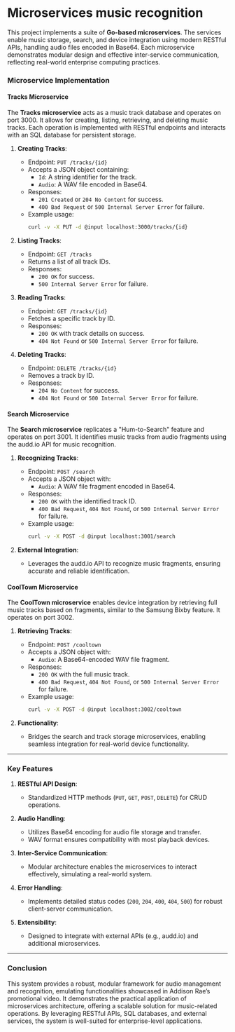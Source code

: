 # Microservices music recognition
This project implements a suite of **Go-based microservices**. The services enable music storage, search, and device integration using modern RESTful APIs, handling audio files encoded in Base64. Each microservice demonstrates modular design and effective inter-service communication, reflecting real-world enterprise computing practices.


### Microservice Implementation

#### Tracks Microservice

The **Tracks microservice** acts as a music track database and operates on port 3000. It allows for creating, listing, retrieving, and deleting music tracks. Each operation is implemented with RESTful endpoints and interacts with an SQL database for persistent storage.

1. **Creating Tracks**:
   - Endpoint: `PUT /tracks/{id}`
   - Accepts a JSON object containing:
     - `Id`: A string identifier for the track.
     - `Audio`: A WAV file encoded in Base64.
   - Responses:
     - `201 Created` or `204 No Content` for success.
     - `400 Bad Request` or `500 Internal Server Error` for failure.
   - Example usage:
     ```sh
     curl -v -X PUT -d @input localhost:3000/tracks/{id}
     ```

2. **Listing Tracks**:
   - Endpoint: `GET /tracks`
   - Returns a list of all track IDs.
   - Responses:
     - `200 OK` for success.
     - `500 Internal Server Error` for failure.

3. **Reading Tracks**:
   - Endpoint: `GET /tracks/{id}`
   - Fetches a specific track by ID.
   - Responses:
     - `200 OK` with track details on success.
     - `404 Not Found` or `500 Internal Server Error` for failure.

4. **Deleting Tracks**:
   - Endpoint: `DELETE /tracks/{id}`
   - Removes a track by ID.
   - Responses:
     - `204 No Content` for success.
     - `404 Not Found` or `500 Internal Server Error` for failure.

#### Search Microservice

The **Search microservice** replicates a "Hum-to-Search" feature and operates on port 3001. It identifies music tracks from audio fragments using the audd.io API for music recognition.

1. **Recognizing Tracks**:
   - Endpoint: `POST /search`
   - Accepts a JSON object with:
     - `Audio`: A WAV file fragment encoded in Base64.
   - Responses:
     - `200 OK` with the identified track ID.
     - `400 Bad Request`, `404 Not Found`, or `500 Internal Server Error` for failure.
   - Example usage:
     ```sh
     curl -v -X POST -d @input localhost:3001/search
     ```

2. **External Integration**:
   - Leverages the audd.io API to recognize music fragments, ensuring accurate and reliable identification.

#### CoolTown Microservice

The **CoolTown microservice** enables device integration by retrieving full music tracks based on fragments, similar to the Samsung Bixby feature. It operates on port 3002.

1. **Retrieving Tracks**:
   - Endpoint: `POST /cooltown`
   - Accepts a JSON object with:
     - `Audio`: A Base64-encoded WAV file fragment.
   - Responses:
     - `200 OK` with the full music track.
     - `400 Bad Request`, `404 Not Found`, or `500 Internal Server Error` for failure.
   - Example usage:
     ```sh
     curl -v -X POST -d @input localhost:3002/cooltown
     ```

2. **Functionality**:
   - Bridges the search and track storage microservices, enabling seamless integration for real-world device functionality.

---

### Key Features

1. **RESTful API Design**:
   - Standardized HTTP methods (`PUT`, `GET`, `POST`, `DELETE`) for CRUD operations.

2. **Audio Handling**:
   - Utilizes Base64 encoding for audio file storage and transfer.
   - WAV format ensures compatibility with most playback devices.

3. **Inter-Service Communication**:
   - Modular architecture enables the microservices to interact effectively, simulating a real-world system.

4. **Error Handling**:
   - Implements detailed status codes (`200`, `204`, `400`, `404`, `500`) for robust client-server communication.

5. **Extensibility**:
   - Designed to integrate with external APIs (e.g., audd.io) and additional microservices.

---

### Conclusion

This system provides a robust, modular framework for audio management and recognition, emulating functionalities showcased in Addison Rae’s promotional video. It demonstrates the practical application of microservices architecture, offering a scalable solution for music-related operations. By leveraging RESTful APIs, SQL databases, and external services, the system is well-suited for enterprise-level applications.

